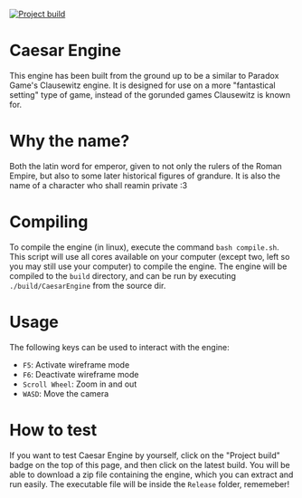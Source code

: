 [![Project build](https://github.com/dorythecat/CaesarEngine/actions/workflows/cmake-multi-platform.yml/badge.svg)](https://github.com/dorythecat/CaesarEngine/actions/workflows/cmake-multi-platform.yml)

# Caesar Engine
This engine has been built from the ground up to be a similar to Paradox Game's Clausewitz engine. It is designed for use on a more "fantastical setting" type of game, instead of the gorunded games Clausewitz is known for.

# Why the name?
Both the latin word for emperor, given to not only the rulers of the Roman Empire, but also to some later historical figures of grandure. It is also the name of a character who shall reamin private :3

# Compiling
To compile the engine (in linux), execute the command `bash compile.sh`. This script will use all cores available on your computer (except two, left so you may still use your computer) to compile the engine. The engine will be compiled to the `build` directory, and can be run by executing `./build/CaesarEngine` from the source dir.

# Usage
The following keys can be used to interact with the engine:
- `F5`: Activate wireframe mode
- `F6`: Deactivate wireframe mode
- `Scroll Wheel`: Zoom in and out
- `WASD`: Move the camera

# How to test
If you want to test Caesar Engine by yourself, click on the "Project build"
badge on the top of this page, and then click on the latest build. You will be
able to download a zip file containing the engine, which you can extract and run
easily. The executable file will be inside the `Release` folder, rememeber!
